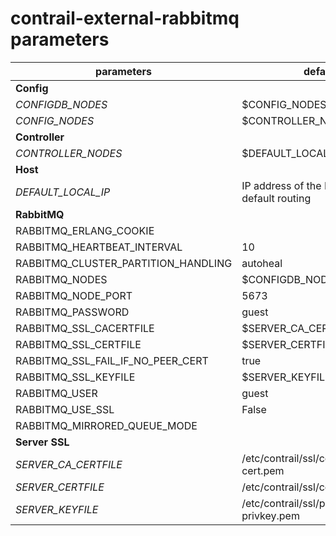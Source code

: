 # contrail-external-rabbitmq parameters

| parameters                          | default                                        |
| ----------------------------------- | ---------------------------------------------- |
| **Config**                          |                                                |
| *CONFIGDB_NODES*                    | $CONFIG_NODES                                  |
| *CONFIG_NODES*                      | $CONTROLLER_NODES                              |
| **Controller**                      |                                                |
| *CONTROLLER_NODES*                  | $DEFAULT_LOCAL_IP                              |
| **Host**                            |                                                |
| *DEFAULT_LOCAL_IP*                  | IP address of the NIC performs default routing |
| **RabbitMQ**                        |                                                |
| RABBITMQ_ERLANG_COOKIE              |                                                |
| RABBITMQ_HEARTBEAT_INTERVAL         | 10                                             |
| RABBITMQ_CLUSTER_PARTITION_HANDLING | autoheal                                       |
| RABBITMQ_NODES                      | $CONFIGDB_NODES                                |
| RABBITMQ_NODE_PORT                  | 5673                                           |
| RABBITMQ_PASSWORD                   | guest                                          |
| RABBITMQ_SSL_CACERTFILE             | $SERVER_CA_CERTFILE                            |
| RABBITMQ_SSL_CERTFILE               | $SERVER_CERTFILE                               |
| RABBITMQ_SSL_FAIL_IF_NO_PEER_CERT   | true                                           |
| RABBITMQ_SSL_KEYFILE                | $SERVER_KEYFILE                                |
| RABBITMQ_USER                       | guest                                          |
| RABBITMQ_USE_SSL                    | False                                          |
| RABBITMQ_MIRRORED_QUEUE_MODE        |                                                |
| **Server SSL**                      |                                                |
| *SERVER_CA_CERTFILE*                | /etc/contrail/ssl/certs/ca-cert.pem            |
| *SERVER_CERTFILE*                   | /etc/contrail/ssl/certs/server.pem             |
| *SERVER_KEYFILE*                    | /etc/contrail/ssl/private/server-privkey.pem   |
